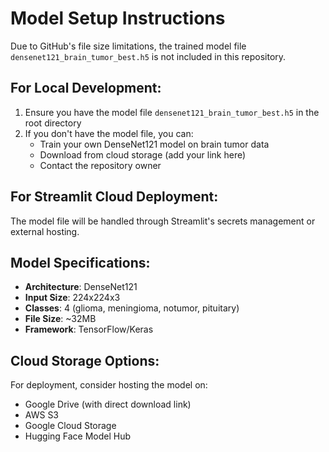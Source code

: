 # Model Setup Instructions

Due to GitHub's file size limitations, the trained model file `densenet121_brain_tumor_best.h5` is not included in this repository.

## For Local Development:

1. Ensure you have the model file `densenet121_brain_tumor_best.h5` in the root directory
2. If you don't have the model file, you can:
   - Train your own DenseNet121 model on brain tumor data
   - Download from cloud storage (add your link here)
   - Contact the repository owner

## For Streamlit Cloud Deployment:

The model file will be handled through Streamlit's secrets management or external hosting.

## Model Specifications:

- **Architecture**: DenseNet121
- **Input Size**: 224x224x3
- **Classes**: 4 (glioma, meningioma, notumor, pituitary)
- **File Size**: ~32MB
- **Framework**: TensorFlow/Keras

## Cloud Storage Options:

For deployment, consider hosting the model on:
- Google Drive (with direct download link)
- AWS S3
- Google Cloud Storage
- Hugging Face Model Hub
